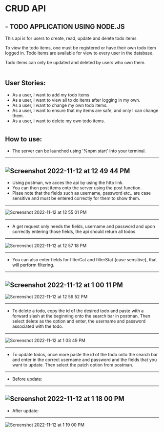 # CRUD API 

## - TODO APPLICATION USING NODE.JS

This api is for users to  create, read, update and delete todo 
items
<br>

To view the todo items, one must be registered or have their own
todo item logged in. Todo items are available for view to every user 
in the database.
<br>

Todo items can only be updated and deleted by users who own them.
<br>
<br>

## User Stories: <br>
- As a user, I want to add my todo items <br>
- As a user, I want to view all to do items after logging in my own. <br>
- As a user, I want to change my own todo items. <br>
- As a user, I want to ensure that my items are safe, and only I can change them. <br>
- As a user, I want to delete my own todo items. <br>
#

## How to use: <br>
- The server can be launched using '%npm start' into your terminal.
- ------
![Screenshot 2022-11-12 at 12 49 44 PM](https://user-images.githubusercontent.com/112725957/201495429-de1016ef-fe75-432e-93bf-654518f6afa3.png)
-------
- Using postman, we acces the api by using the http link.
- You can then post items onto the server using the post function.
- Plase note that the fields such as username, password etc.. are case sensitive and
must be entered correctly for them to show them.
- ------
![Screenshot 2022-11-12 at 12 55 01 PM](https://user-images.githubusercontent.com/112725957/201495549-84cc8a5e-9d11-4553-b9e0-4d1607e221a8.png)
- ------
- A get request only needs the fields, username and password and
upon correctly entering those fields, the api should return all todos.
- ------
![Screenshot 2022-11-12 at 12 57 18 PM](https://user-images.githubusercontent.com/112725957/201495604-846c82a8-5101-4efe-aa14-54b9d4b16cd4.png)
- ------
- You can also enter fields for filterCat and filterStat {case sensitive},
that will perform filtering.
- ------
![Screenshot 2022-11-12 at 1 00 11 PM](https://user-images.githubusercontent.com/112725957/201495647-87ca3adf-69de-4c2f-b5c1-b2f1fdd4cade.png)
------
![Screenshot 2022-11-12 at 12 59 52 PM](https://user-images.githubusercontent.com/112725957/201495659-4893d339-8f5b-49ae-a6c2-222dcd8fe8ce.png)
- ------
- To delete a todo, copy the id of the desired todo
and paste with a forward slash at the beginning onto the search bar
in postman. Then select delete as the option and enter, the username
and password associated with the todo.
- ------
![Screenshot 2022-11-12 at 1 03 49 PM](https://user-images.githubusercontent.com/112725957/201495764-0f62fefe-00be-4301-ac9b-71102e45b04c.png)
- ------
- To update todos, once more paste the id of the todo onto the search bar
and enter in the correct username and password and the fields that you want to update.
Then select the patch option from postman.
- ------
- Before update:
-------
![Screenshot 2022-11-12 at 1 18 00 PM](https://user-images.githubusercontent.com/112725957/201495783-84df7358-2565-462d-978d-0c399d1baf03.png)
-------
- After update:
-------
![Screenshot 2022-11-12 at 1 19 00 PM](https://user-images.githubusercontent.com/112725957/201495807-54bf95aa-0631-4211-8fae-a8624bcafd1e.png)

#
